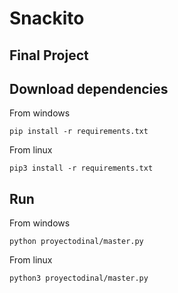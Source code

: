 # Snackito

## Final Project 

## Download dependencies

From windows

`pip install -r requirements.txt`

From linux

`pip3 install -r requirements.txt`

## Run

From windows

`python proyectodinal/master.py`

From linux

`python3 proyectodinal/master.py`

